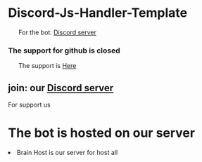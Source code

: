 # Discord-Js-Handler-Template

<ul> For the bot: <a href="https://discord.gg/9Fubbkp7">Discord server</a></ul>

### The support for github is closed
<ul> The support is <a href="https://discord.gg/9Fubbkp7">Here</a></ul>

## join: our <a href="https://discord.gg/9Fubbkp7">Discord server</a>
For support us


# The bot is hosted on our server
<li> Brain Host is our server for host all </li>
